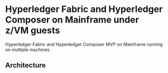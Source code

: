 # Hyperledger Fabric and Hyperledger Composer on Mainframe under z/VM guests
Hyperledger Fabric and Hyperledger Composer MVP on Mainframe running on multiple machines.

## Architecture
